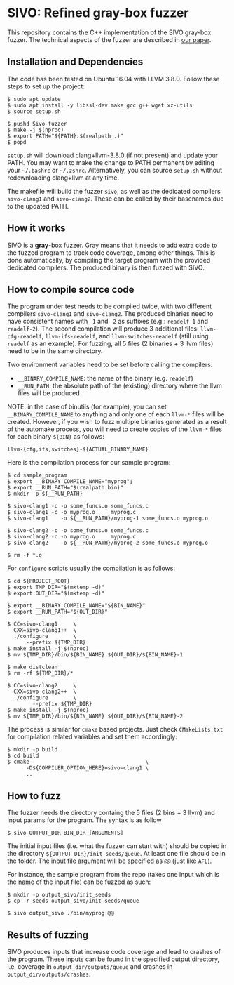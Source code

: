 # SIVO: Refined gray-box fuzzer

This repository contains the C++ implementation of the SIVO gray-box fuzzer. 
The technical aspects of the fuzzer are described in [our paper](https://arxiv.org/pdf/xxx.pdf). 

## Installation and Dependencies

The code has been tested on Ubuntu 16.04 with LLVM 3.8.0. Follow these steps to set up the project:

	$ sudo apt update
	$ sudo apt install -y libssl-dev make gcc g++ wget xz-utils
	$ source setup.sh

	$ pushd Sivo-fuzzer
	$ make -j $(nproc)
	$ export PATH="${PATH}:$(realpath .)"
	$ popd

`setup.sh` will download clang+llvm-3.8.0 (if not present) and update your PATH. You may want to make the change to PATH permanent by editing your `~/.bashrc` or `~/.zshrc`. Alternatively, you can source `setup.sh` without redownloading clang+llvm at any time.

The makefile will build the fuzzer `sivo`, as well as the dedicated compilers `sivo-clang1` and `sivo-clang2`. These can be called by their basenames due to the updated PATH.

## How it works

SIVO is a **gray**-box fuzzer. Gray means that it needs to add extra code to the fuzzed program to track code coverage, among other things. This is done automatically, by compiling the target program with the provided dedicated compilers. The produced binary is then fuzzed with SIVO. 

## How to compile source code

The program under test needs to be compiled twice, with two different compilers `sivo-clang1` and `sivo-clang2`. The produced binaries need to have consistent names with `-1` and `-2` as suffixes (e.g.: `readelf-1` and `readelf-2`). The second compilation will produce 3 additional files: `llvm-cfg-readelf`, `llvm-ifs-readelf`, and `llvm-switches-readelf` (still using `readelf` as an example). For fuzzing, all 5 files (2 binaries + 3 llvm files) need to be in the same directory. 

Two environment variables need to be set before calling the compilers:

* `__BINARY_COMPILE_NAME`: the name of the binary (e.g. `readelf`)
* `__RUN_PATH`: the absolute path of the (existing) directory where the llvm files will be produced

NOTE: in the case of binutils (for example), you can set `__BINARY_COMPILE_NAME` to anything and only one of each `llvm-*` files will be created. However, if you wish to fuzz multiple binaries generated as a result of the automake process, you will need to create copies of the `llvm-*` files for each binary `${BIN}` as follows:

	llvm-{cfg,ifs,switches}-${ACTUAL_BINARY_NAME}

Here is the compilation process for our sample program:

	$ cd sample_program
	$ export __BINARY_COMPILE_NAME="myprog";
	$ export __RUN_PATH="$(realpath bin)"
	$ mkdir -p ${__RUN_PATH}

	$ sivo-clang1 -c -o some_funcs.o some_funcs.c
	$ sivo-clang1 -c -o myprog.o     myprog.c
	$ sivo-clang1    -o ${__RUN_PATH}/myprog-1 some_funcs.o myprog.o

	$ sivo-clang2 -c -o some_funcs.o some_funcs.c
	$ sivo-clang2 -c -o myprog.o     myprog.c
	$ sivo-clang2    -o ${__RUN_PATH}/myprog-2 some_funcs.o myprog.o
	
	$ rm -f *.o

For `configure` scripts usually the compilation is as follows:

	$ cd ${PROJECT_ROOT}
	$ export TMP_DIR="$(mktemp -d)"
	$ export OUT_DIR="$(mktemp -d)"

	$ export __BINARY_COMPILE_NAME="${BIN_NAME}"
	$ export __RUN_PATH="${OUT_DIR}"

	$ CC=sivo-clang1     \
	  CXX=sivo-clang1++  \
	  ./configure        \
	      --prefix ${TMP_DIR}
	$ make install -j $(nproc)
	$ mv ${TMP_DIR}/bin/${BIN_NAME} ${OUT_DIR}/${BIN_NAME}-1

	$ make distclean
	$ rm -rf ${TMP_DIR}/*

	$ CC=sivo-clang2     \
	  CXX=sivo-clang2++  \
	  ./configure        \
	        --prefix ${TMP_DIR}
	$ make install -j $(nproc)
	$ mv ${TMP_DIR}/bin/${BIN_NAME} ${OUT_DIR}/${BIN_NAME}-2 

The process is similar for `cmake` based projects. Just check `CMakeLists.txt` for compilation related variables and set them accordingly:

	$ mkdir -p build
	$ cd build
	$ cmake                                     \
	      -D${COMPILER_OPTION_HERE}=sivo-clang1 \
	      ..

## How to fuzz

The fuzzer needs the directory containg the 5 files (2 bins + 3 llvm) and input params for the program. The syntax is as follow

	$ sivo OUTPUT_DIR BIN_DIR [ARGUMENTS] 

The initial input files (i.e. what the fuzzer can start with) should be copied in the directory `${OUTPUT_DIR}/init_seeds/queue`. At least one file should be in the folder. The input file argument will be specified as `@@` (just like `AFL`). 

For instance, the sample program from the repo (takes one input which is the name of the input file) can be fuzzed as such:

	$ mkdir -p output_sivo/init_seeds
	$ cp -r seeds output_sivo/init_seeds/queue
	
	$ sivo output_sivo ./bin/myprog @@

## Results of fuzzing

SIVO produces inputs that increase code coverage and lead to crashes of the program. These inputs can be found in the specified output directory, i.e. coverage in `output_dir/outputs/queue` and  crashes in `output_dir/outputs/crashes`.

